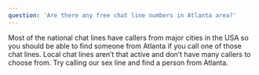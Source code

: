 ```yaml
---
question: 'Are there any free chat line numbers in Atlanta area?'
---
```


Most of the national chat lines have callers from major cities in the USA so you should be able to find someone from Atlanta if you call one of those chat lines. Local chat lines aren’t that active and don’t have many callers to choose from. Try calling our sex line and find a person from Atlanta.
